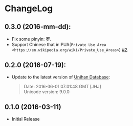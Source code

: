 # ChangeLog


## 0.3.0 (2016-mm-dd):

* Fix some pinyin: 罗.
* Support Chinese that in PUA(`Private Use Area <https://en.wikipedia.org/wiki/Private_Use_Areas>`) [#2](https://github.com/mozillazg/pinyin-data/pull/2).


## 0.2.0 (2016-07-19):

* Update to the latest version of [Unihan Database](http://www.unicode.org/charts/unihan.html):

  > Date: 2016-06-01 07:01:48 GMT [JHJ]       
  > Unicode version: 9.0.0


## 0.1.0 (2016-03-11)

* Initial Release
